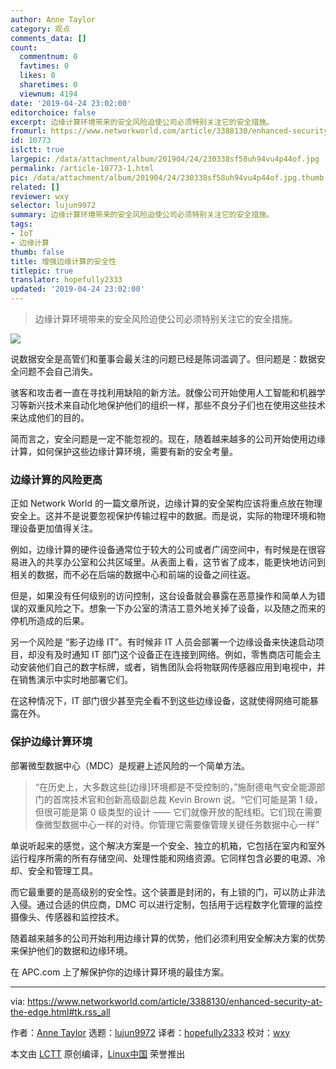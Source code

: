 ```yaml
---
author: Anne Taylor
category: 观点
comments_data: []
count:
  commentnum: 0
  favtimes: 0
  likes: 0
  sharetimes: 0
  viewnum: 4194
date: '2019-04-24 23:02:00'
editorchoice: false
excerpt: 边缘计算环境带来的安全风险迫使公司必须特别关注它的安全措施。
fromurl: https://www.networkworld.com/article/3388130/enhanced-security-at-the-edge.html
id: 10773
islctt: true
largepic: /data/attachment/album/201904/24/230338sf58uh94vu4p44of.jpg
permalink: /article-10773-1.html
pic: /data/attachment/album/201904/24/230338sf58uh94vu4p44of.jpg.thumb.jpg
related: []
reviewer: wxy
selector: lujun9972
summary: 边缘计算环境带来的安全风险迫使公司必须特别关注它的安全措施。
tags:
- IoT
- 边缘计算
thumb: false
title: 增强边缘计算的安全性
titlepic: true
translator: hopefully2333
updated: '2019-04-24 23:02:00'
---
```



> 
> 边缘计算环境带来的安全风险迫使公司必须特别关注它的安全措施。
> 
> 
> 


![](/data/attachment/album/201904/24/230338sf58uh94vu4p44of.jpg)


说数据安全是高管们和董事会最关注的问题已经是陈词滥调了。但问题是：数据安全问题不会自己消失。


骇客和攻击者一直在寻找利用缺陷的新方法。就像公司开始使用人工智能和机器学习等新兴技术来自动化地保护他们的组织一样，那些不良分子们也在使用这些技术来达成他们的目的。


简而言之，安全问题是一定不能忽视的。现在，随着越来越多的公司开始使用边缘计算，如何保护这些边缘计算环境，需要有新的安全考量。


### 边缘计算的风险更高


正如 Network World 的一篇文章所说，边缘计算的安全架构应该将重点放在物理安全上。这并不是说要忽视保护传输过程中的数据。而是说，实际的物理环境和物理设备更加值得关注。


例如，边缘计算的硬件设备通常位于较大的公司或者广阔空间中，有时候是在很容易进入的共享办公室和公共区域里。从表面上看，这节省了成本，能更快地访问到相关的数据，而不必在后端的数据中心和前端的设备之间往返。


但是，如果没有任何级别的访问控制，这台设备就会暴露在恶意操作和简单人为错误的双重风险之下。想象一下办公室的清洁工意外地关掉了设备，以及随之而来的停机所造成的后果。


另一个风险是 “影子边缘 IT”。有时候非 IT 人员会部署一个边缘设备来快速启动项目，却没有及时通知 IT 部门这个设备正在连接到网络。例如，零售商店可能会主动安装他们自己的数字标牌，或者，销售团队会将物联网传感器应用到电视中，并在销售演示中实时地部署它们。


在这种情况下，IT 部门很少甚至完全看不到这些边缘设备，这就使得网络可能暴露在外。


### 保护边缘计算环境


部署微型数据中心（MDC）是规避上述风险的一个简单方法。



> 
> “在历史上，大多数这些[边缘]环境都是不受控制的，”施耐德电气安全能源部门的首席技术官和创新高级副总裁 Kevin Brown 说。“它们可能是第 1 级，但很可能是第 0 级类型的设计 —— 它们就像开放的配线柜。它们现在需要像微型数据中心一样的对待。你管理它需要像管理关键任务数据中心一样”
> 
> 
> 


单说听起来的感觉，这个解决方案是一个安全、独立的机箱，它包括在室内和室外运行程序所需的所有存储空间、处理性能和网络资源。它同样包含必要的电源、冷却、安全和管理工具。


而它最重要的是高级别的安全性。这个装置是封闭的，有上锁的门，可以防止非法入侵。通过合适的供应商，DMC 可以进行定制，包括用于远程数字化管理的监控摄像头、传感器和监控技术。


随着越来越多的公司开始利用边缘计算的优势，他们必须利用安全解决方案的优势来保护他们的数据和边缘环境。


在 APC.com 上了解保护你的边缘计算环境的最佳方案。




---


via: <https://www.networkworld.com/article/3388130/enhanced-security-at-the-edge.html#tk.rss_all>


作者：[Anne Taylor](https://www.networkworld.com/author/Anne-Taylor/) 选题：[lujun9972](https://github.com/lujun9972) 译者：[hopefully2333](https://github.com/hopefully2333) 校对：[wxy](https://github.com/wxy)


本文由 [LCTT](https://github.com/LCTT/TranslateProject) 原创编译，[Linux中国](https://linux.cn/) 荣誉推出